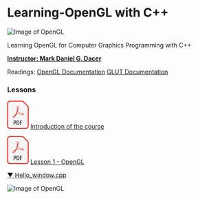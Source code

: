 
# Learning-OpenGL with C++
![Image of OpenGL](https://www.opengl.org/img/opengl_logo.png)

Learning OpenGL for Computer Graphics Programming with C++

[**Instructor: Mark Daniel G. Dacer**](https://p0mf.netlify.app/articles/god.html)

Readings:
[OpenGL Documentation](https://www.khronos.org/registry/OpenGL-Refpages/gl2.1/xhtml/)
[GLUT Documentation](https://www.opengl.org/resources/libraries/glut/spec3/spec3.html)

### Lessons

<a href="https://github.com/Jaeger47/Learning-OpenGL/blob/master/%5BSlides%5D/%5B0%5DEMC122-%20Introduction%20(1st%20Sem.%202022-2023).pdf"><img src="https://raw.githubusercontent.com/Jaeger47/Learning-OpenGL/master/_misc/pdf.png" width="50" height="65"/></a> [Introduction of the course](https://github.com/Jaeger47/Learning-OpenGL/blob/master/%5BSlides%5D/%5B0%5DEMC122-%20Introduction%20(1st%20Sem.%202022-2023).pdf)

<a href="https://github.com/Jaeger47/Learning-OpenGL/blob/master/%5BSlides%5D/%5B1%5DLesson%201%20-%20OpenGL.pdf"><img src="https://raw.githubusercontent.com/Jaeger47/Learning-OpenGL/master/_misc/pdf.png" width="50" height="65"/></a> [Lesson 1 - OpenGL](https://github.com/Jaeger47/Learning-OpenGL/blob/master/%5BSlides%5D/%5B1%5DLesson%201%20-%20OpenGL.pdf)

[▼ Hello_window.cpp](https://github.com/Jaeger47/Learning-OpenGL/blob/master/1%20-%20Hello%20window/1%20-%20Hello_window.cpp)

![Image of OpenGL](https://live.staticflickr.com/65535/49939646833_7b6066f050_w.jpg)

